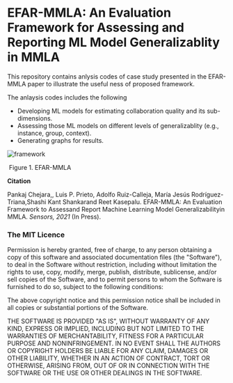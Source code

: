 # EFAR-MMLA: An Evaluation Framework for Assessing and Reporting ML Model Generalizablity in MMLA

This repository contains anlysis codes of case study presented in the EFAR-MMLA paper to illustrate the useful ness of proposed framework.

The anlaysis codes includes the following

* Developing ML models for estimating collaboration quality and its sub-dimensions.
* Assessing those ML models on different levels of generalizablity (e.g., instance, group, context).
* Generating graphs for results.



![framework](/Users/pankaj/Documents/Final_codes_sensors/framework.png)

​																			Figure 1. EFAR-MMLA





**Citation**

Pankaj Chejara,, Luis P. Prieto, Adolfo Ruiz-Calleja, María Jesús Rodríguez-Triana,Shashi Kant Shankarand Reet Kasepalu. EFAR-MMLA: An Evaluation Framework to Assessand Report Machine Learning Model Generalizabilityin MMLA. *Sensors, 2021* (In Press).





### The MIT Licence

Permission is hereby granted, free of charge, to any person obtaining a copy of this software and associated documentation files (the  "Software"), to deal in the Software without restriction, including  without limitation the rights to use, copy, modify, merge, publish,  distribute, sublicense, and/or sell copies of the Software, and to  permit persons to whom the Software is furnished to do so, subject to  the following conditions:

The above copyright notice and this permission notice shall be included in all copies or substantial portions of the Software.

THE SOFTWARE IS PROVIDED "AS IS", WITHOUT WARRANTY OF ANY KIND,  EXPRESS OR IMPLIED, INCLUDING BUT NOT LIMITED TO THE WARRANTIES OF  MERCHANTABILITY, FITNESS FOR A PARTICULAR PURPOSE AND NONINFRINGEMENT.  IN NO EVENT SHALL THE AUTHORS OR COPYRIGHT HOLDERS BE LIABLE FOR ANY  CLAIM, DAMAGES OR OTHER LIABILITY, WHETHER IN AN ACTION OF CONTRACT,  TORT OR OTHERWISE, ARISING FROM, OUT OF OR IN CONNECTION WITH THE  SOFTWARE OR THE USE OR OTHER DEALINGS IN THE SOFTWARE.